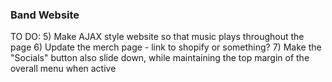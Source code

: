 ### Band Website 

TO DO:
5) Make AJAX style website so that music plays throughout the page
6) Update the merch page - link to shopify or something?
7) Make the "Socials" button also slide down, while maintaining the top margin of the overall menu when active